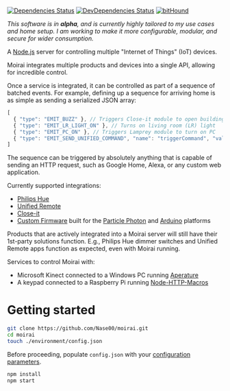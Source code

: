 [![Dependencies Status](https://david-dm.org/nase00/moirai.svg?style=flat-square)](https://david-dm.org/nase00/moirai)
[![DevDependencies Status](https://david-dm.org/nase00/moirai/dev-status.svg?style=flat-square)](https://david-dm.org/nase00/moirai#info=devDependencies)
[![bitHound](https://img.shields.io/bithound/code/github/Nase00/moirai.svg?style=flat-square)](https://www.bithound.io/github/Nase00/moirai/master/files)

*This software is in **alpha**, and is currently highly tailored to my use cases and home setup.
I am working to make it more configurable, modular, and secure for wider consumption.*

A [Node.js](https://nodejs.org/) server for controlling multiple "Internet of Things" (IoT) devices.

Moirai integrates multiple products and devices into a single API, allowing for incredible control.

Once a service is integrated, it can be controlled as part of a sequence of batched events.
For example, defining up a sequence for arriving home is as simple as sending a serialized JSON array:

```js
[
  { "type": "EMIT_BUZZ" }, // Triggers Close-it module to open building gate
  { "type": "EMIT_LR_LIGHT_ON" }, // Turns on living room (LR) light
  { "type": "EMIT_PC_ON" }, // Triggers Lamprey module to turn on PC
  { "type": "EMIT_SEND_UNIFIED_COMMAND", "name": "triggerCommand", "value": 3, "delay": 60000 } // Wait 60 seconds, then triggers script on PC to open and play music
]
```
The sequence can be triggered by absolutely anything that is capable of sending an HTTP request, such as Google Home, Alexa, or any custom web application.

Currently supported integrations:

* [Philips Hue](http://www2.meethue.com/en-us/)
* [Unified Remote](https://www.unifiedremote.com/)
* [Close-it](https://github.com/Nase00/close-it)
* [Custom Firmware](./firmware) built for the [Particle Photon](particle.io) and [Arduino](https://www.arduino.cc/) platforms

Products that are actively integrated into a Moirai server will still have their 1st-party solutions function.
E.g., Philips Hue dimmer switches and Unified Remote apps function as expected, even with Moirai running.

Services to control Moirai with:
* Microsoft Kinect connected to a Windows PC running [Aperature](https://github.com/Nase00/aperature)
* A keypad connected to a Raspberry Pi running [Node-HTTP-Macros](https://github.com/Nase00/node-http-macros)

# Getting started
```bash
git clone https://github.com/Nase00/moirai.git
cd moirai
touch ./environment/config.json
```

Before proceeding, populate `config.json` with your [configuration parameters](./environment/README.md).

```bash
npm install
npm start
```
